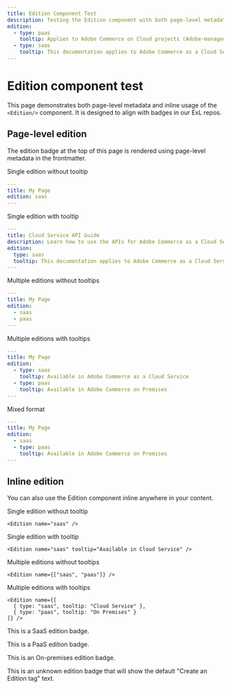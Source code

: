 ```yaml
---
title: Edition Component Test
description: Testing the Edition component with both page-level metadata and inline usage.
edition:
  - type: paas
    tooltip: Applies to Adobe Commerce on Cloud projects (Adobe-managed PaaS infrastructure).
  - type: saas
    tooltip: This documentation applies to Adobe Commerce as a Cloud Service
---
```


# Edition component test

This page demonstrates both page-level metadata and inline usage of the `<Edition/>` component. It is designed to align with badges in our ExL repos.

## Page-level edition

The edition badge at the top of this page is rendered using page-level metadata in the frontmatter.

Single edition without tooltip

```yaml
---
title: My Page
edition: saas
---
```

Single edition with tooltip

```yaml
---
title: Cloud Service API Guide
description: Learn how to use the APIs for Adobe Commerce as a Cloud Service.
edition:
  type: saas
  tooltip: This documentation applies to Adobe Commerce as a Cloud Service
---
```

Multiple editions without tooltips

```yaml
---
title: My Page
edition:
  - saas
  - paas
---
```

Multiple editions with tooltips

```yaml
---
title: My Page
edition:
  - type: saas
    tooltip: Available in Adobe Commerce as a Cloud Service
  - type: paas
    tooltip: Available in Adobe Commerce on Premises
---
```

Mixed format

```yaml
---
title: My Page
edition:
  - saas
  - type: paas
    tooltip: Available in Adobe Commerce on Premises
---
```

## Inline edition

You can also use the Edition component inline anywhere in your content.

Single edition without tooltip

```mdx
<Edition name="saas" />
```

Single edition with tooltip

```mdx
<Edition name="saas" tooltip="Available in Cloud Service" />
```

Multiple editions without tooltips

```mdx
<Edition name={["saas", "paas"]} />
```

Multiple editions with tooltips

```mdx
<Edition name={[
  { type: "saas", tooltip: "Cloud Service" },
  { type: "paas", tooltip: "On Premises" }
]} />
```

<Edition name="saas" tooltip="Applies to Adobe Commerce as a Cloud Service and Adobe Commerce Optimizer projects (Adobe-managed SaaS infrastructure)." />

This is a SaaS edition badge.

<Edition name="paas" tooltip="Applies to Adobe Commerce on Cloud projects (Adobe-managed PaaS infrastructure)." />

This is a PaaS edition badge.

<Edition name="onprem" tooltip="Applies to on-premises Adobe Commerce projects (customer-managed hosting)." />

This is an On-premises edition badge.

<Edition name="unknown" />

This is an unknown edition badge that will show the default "Create an Edition tag" text.

